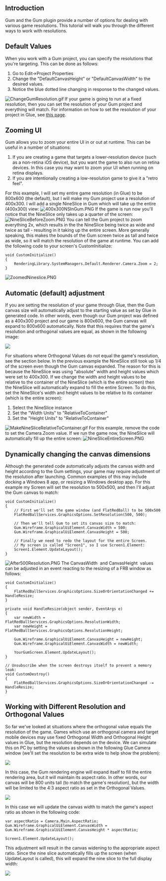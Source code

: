 ## Introduction

Gum and the Gum plugin provide a number of options for dealing with various game resolutions. This tutorial will walk you through the different ways to work with resolutions.

## Default Values

When you work with a Gum project, you can specify the resolutions that you're targeting. This can be done as follows:

1.  Go to Edit-\>Project Properties
2.  Change the "DefaultCanvasHeight" or "DefaultCanvasWidth" to the desired values.
3.  Notice the blue dotted line changing in response to the changed values.

![ChangeGumResolution.gif](/media/migrated_media-ChangeGumResolution.gif) If your game is going to run at a fixed resolution, then you can set the resolution of your Gum project and everything will match. For information on how to set the resolution of your project in Glue, see [this page](/frb/docs/index.php?title=Glue:Reference:Menu:Settings:Camera_Settings "Glue:Reference:Menu:Settings:Camera Settings").

## Zooming UI

Gum allows you to zoom your entire UI in or out at runtime. This can be useful in a number of situations:

1.  If you are creating a game that targets a lower-resolution device (such as a non-retina iOS device), but you want the game to also run on retina devices. In this case you may want to zoom your UI when running on retina displays.
2.  If you are intentionally creating a low-resolution game to give it a "retro feel".

For this example, I will set my entire game resolution (in Glue) to be 800x600 (the default), but I will make my Gum project use a resolution of 400x300. I will add a single NineSlice in Gum which will take up the entire (400x300) view: ![400x300NSInGum.PNG](/media/migrated_media-400x300NSInGum.PNG) If the game is run now you'll notice that the NineSlice only takes up a quarter of the screen: ![NineSliceBeforeZoom.PNG](/media/migrated_media-NineSliceBeforeZoom.PNG) You can tell the Gum project to zoom everything 2x, which results in the the NineSlice being twice as wide and twice as tall - resulting in it taking up the entire screen. More generally speaking, this makes the bounds of the Gum screen twice as tall and twice as wide, so it will match the resolution of the game at runtime. You can add the following code to your screen's CustomInitialize:

    void CustomInitialize()
    {
        RenderingLibrary.SystemManagers.Default.Renderer.Camera.Zoom = 2;
    }

![ZoomedNineslice.PNG](/media/migrated_media-ZoomedNineslice.PNG)

## Automatic (default) adjustment

If you are setting the resolution of your game through Glue, then the Gum canvas size will automatically adjust to the starting value as set by Glue in generated code. In other words, even though our Gum project was defined as a 400x300 project and our game is 800x600, the Gum canvas will expand to 800x600 automatically. Note that this requires that the game's resolution and orthogonal values are equal, as shown in the following image:

![](/media/2017-01-img_5876ff6c5dc54.png)

For situations where Orthogonal Values do not equal the game's resolution, see the section below. In the previous example the NineSlice still took up 1/4 of the screen even though the Gum canvas expanded. The reason for this is because the NineSlice was using "absolute" width and height values which were set to 400x300. If we change the width and height values to be relative to the container of the NineSlice (which is the entire screen) then the NineSlice will automatically expand to fill the entire Screen. To do this, set the NineSlice's width and height values to be relative to its container (which is the entire screen):

1.  Select the NineSlice instance
2.  Set the "Width Units" to "RelativeToContainer"
3.  Set the "Height Units" to "RelativeToContainer"

![MakeNineSliceRelativeToContainer.gif](/media/migrated_media-MakeNineSliceRelativeToContainer.gif) For this example, remove the code to set the Camera.Zoom value. If we run the game now, the NineSlice will automatically fill up the entire screen: ![NineSliceEntireScreen.PNG](/media/migrated_media-NineSliceEntireScreen.PNG)

## Dynamically changing the canvas dimensions

Although the generated code automatically adjusts the canvas width and height according to the Gum settings, your game may require adjustment of the resolution after launching. Common examples of this may include docking a Windows 8 app, or resizing a Windows desktop app. For this example my Screen will set the resolution to 500x500, and then I'll adjust the Gum canvas to match:

    void CustomInitialize()
    {
        // First we'll set the game window (and FlatRedBall) to be 500x500
        FlatRedBallServices.GraphicsOptions.SetResolution(500, 500);

        // Then we'll tell Gum to set its canvas size to match:
        Gum.Wireframe.GraphicalUiElement.CanvasWidth = 500;
        Gum.Wireframe.GraphicalUiElement.CanvasHeight = 500;

        // Finally we need to redo the layout for the entire Screen.
        // My screen is called "Screen1", so I use Screen1.Element:
        Screen1.Element.UpdateLayout();
    }

![After500Resolution.PNG](/media/migrated_media-After500Resolution.PNG) The CanvasWidth  and CanvasHeight  values can be adjusted in an event reacting to the resizing of a FRB window as follows:

    void CustomInitialize()
    {
        FlatRedBallServices.GraphicsOptions.SizeOrOrientationChanged += HandleResize;
    }

    private void HandleResize(object sender, EventArgs e)
    {
        var newWidth = FlatRedBallServices.GraphicsOptions.ResolutionWidth;
        var newHeight = FlatRedBallServices.GraphicsOptions.ResolutionHeight;

        Gum.Wireframe.GraphicalUiElement.CanvasHeight = newHeight;
        Gum.Wireframe.GraphicalUiElement.CanvasWidth = newWidth;

        YourGumScreen.Element.UpdateLayout();
    }

    // Unsubscribe when the screen destroys itself to prevent a memory leak:
    void CustomDestroy()
    {
        FlatRedBallServices.GraphicsOptions.SizeOrOrientationChanged -= HandleResize;
    }

## Working with Different Resolution and Orthogonal Values

So far we've looked at situations where the orthogonal value equals the resolution of the game. Games which use an orthogonal camera and target mobile devices may use fixed Orthogonal Width and Orthogonal Height values in Glue, but the resolution depends on the device. We can simulate this on PC by setting the values as shown in the following Glue Camera window (we'll set the resolution to be extra wide to help show the problem):

![](/media/2017-01-img_5877011b71e64.png)

In this case, the Gum rendering engine will expand itself to fill the entire rendering area, but it will maintain its aspect ratio. In other words, our canvas will be 800 units tall (to match the game's resolution), but the width will be limited to the 4:3 aspect ratio as set in the Orthogonal Values.

![](/media/2017-01-img_587701c251ec9-1024x532.png)

In this case we will update the canvas width to match the game's aspect ratio as shown in the following code:

``` lang:c#
var aspectRatio = Camera.Main.AspectRatio;
Gum.Wireframe.GraphicalUiElement.CanvasWidth = Gum.Wireframe.GraphicalUiElement.CanvasHeight * aspectRatio;

Screen1.Element.UpdateLayout();
```

This adjustment will result in the canvas widening to the appropriate aspect ratio. Since the nine slice automatically fills up the screen (when UpdateLayout is called), this will expand the nine slice to the full display width:

![](/media/2017-01-img_587703aaca238-1024x532.png)

     

